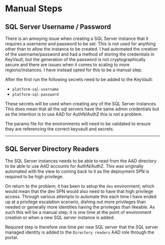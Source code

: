 # Manual Steps

## SQL Server Username / Password

There is an annoying issue when creating a SQL Server instance that it requires a username and password to be set. This is not used for anything other than to allow the instance to be created. I had automated the creation of the username/password and had a method of storing the credentials in KeyVault, but the generation of the password is not cryptographically secure and there are issues when it comes to scaling to more regions/instances. I have instead opted for this to be a manual step.

After the first run the following secrets need to be added to the KeyVault:

* `platform-sql-username`
* `platform-sql-password`
  
These secrets will be used when creating any of the SQL Server instances. This does mean that all the sql servers have the same admin credentials but as the intention is to use AAD for AuthN/AuthZ this is not a problem.

The params file for the environments will need to be validated to ensure they are referencing the correct keyvault and secrets.

---

## SQL Server Directory Readers

The SQL Server instances needs to be able to read from the AAD directory to be able to use AAD accounts for AuthN/AuthZ. This was originally automated with the view to coming back to it as the deployment SPN is required to be high privilege.

On return to the problem; it has been to setup the `dev` environment; which would mean that the dev SPN would also need to have that high privilege access. Through various attempts to automate this each time I have ended up at a privilege escalation scenario, dishing out more privileges than needed or generally more identities having the privileges than likeable. As such this will be a manual step; it is one time at the point of environment creation or when a new SQL server instance is added.

Required step is therefore one time per new SQL server that the SQL server managed identity is added to the `Directory readers` AAD role through the portal.
